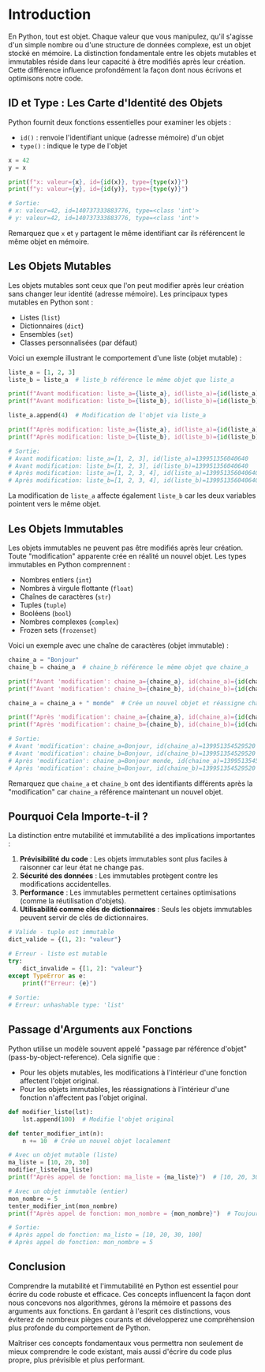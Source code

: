 # Introduction

En Python, tout est objet. Chaque valeur que vous manipulez, qu'il s'agisse d'un simple nombre ou d'une structure de données complexe, est un objet stocké en mémoire. La distinction fondamentale entre les objets mutables et immutables réside dans leur capacité à être modifiés après leur création. Cette différence influence profondément la façon dont nous écrivons et optimisons notre code.

## ID et Type : Les Carte d'Identité des Objets

Python fournit deux fonctions essentielles pour examiner les objets :
- `id()` : renvoie l'identifiant unique (adresse mémoire) d'un objet
- `type()` : indique le type de l'objet

```python
x = 42
y = x

print(f"x: valeur={x}, id={id(x)}, type={type(x)}")
print(f"y: valeur={y}, id={id(y)}, type={type(y)}")

# Sortie:
# x: valeur=42, id=140737333883776, type=<class 'int'>
# y: valeur=42, id=140737333883776, type=<class 'int'>
```

Remarquez que `x` et `y` partagent le même identifiant car ils référencent le même objet en mémoire.

## Les Objets Mutables

Les objets mutables sont ceux que l'on peut modifier après leur création sans changer leur identité (adresse mémoire). Les principaux types mutables en Python sont :

- Listes (`list`)
- Dictionnaires (`dict`)
- Ensembles (`set`)
- Classes personnalisées (par défaut)

Voici un exemple illustrant le comportement d'une liste (objet mutable) :

```python
liste_a = [1, 2, 3]
liste_b = liste_a  # liste_b référence le même objet que liste_a

print(f"Avant modification: liste_a={liste_a}, id(liste_a)={id(liste_a)}")
print(f"Avant modification: liste_b={liste_b}, id(liste_b)={id(liste_b)}")

liste_a.append(4)  # Modification de l'objet via liste_a

print(f"Après modification: liste_a={liste_a}, id(liste_a)={id(liste_a)}")
print(f"Après modification: liste_b={liste_b}, id(liste_b)={id(liste_b)}")

# Sortie:
# Avant modification: liste_a=[1, 2, 3], id(liste_a)=139951356040640
# Avant modification: liste_b=[1, 2, 3], id(liste_b)=139951356040640
# Après modification: liste_a=[1, 2, 3, 4], id(liste_a)=139951356040640
# Après modification: liste_b=[1, 2, 3, 4], id(liste_b)=139951356040640
```

La modification de `liste_a` affecte également `liste_b` car les deux variables pointent vers le même objet.

## Les Objets Immutables

Les objets immutables ne peuvent pas être modifiés après leur création. Toute "modification" apparente crée en réalité un nouvel objet. Les types immutables en Python comprennent :

- Nombres entiers (`int`)
- Nombres à virgule flottante (`float`)
- Chaînes de caractères (`str`)
- Tuples (`tuple`)
- Booléens (`bool`)
- Nombres complexes (`complex`)
- Frozen sets (`frozenset`)

Voici un exemple avec une chaîne de caractères (objet immutable) :

```python
chaine_a = "Bonjour"
chaine_b = chaine_a  # chaine_b référence le même objet que chaine_a

print(f"Avant 'modification': chaine_a={chaine_a}, id(chaine_a)={id(chaine_a)}")
print(f"Avant 'modification': chaine_b={chaine_b}, id(chaine_b)={id(chaine_b)}")

chaine_a = chaine_a + " monde"  # Crée un nouvel objet et réassigne chaine_a

print(f"Après 'modification': chaine_a={chaine_a}, id(chaine_a)={id(chaine_a)}")
print(f"Après 'modification': chaine_b={chaine_b}, id(chaine_b)={id(chaine_b)}")

# Sortie:
# Avant 'modification': chaine_a=Bonjour, id(chaine_a)=139951354529520
# Avant 'modification': chaine_b=Bonjour, id(chaine_b)=139951354529520
# Après 'modification': chaine_a=Bonjour monde, id(chaine_a)=139951354592688
# Après 'modification': chaine_b=Bonjour, id(chaine_b)=139951354529520
```

Remarquez que `chaine_a` et `chaine_b` ont des identifiants différents après la "modification" car `chaine_a` référence maintenant un nouvel objet.

## Pourquoi Cela Importe-t-il ?

La distinction entre mutabilité et immutabilité a des implications importantes :

1. **Prévisibilité du code** : Les objets immutables sont plus faciles à raisonner car leur état ne change pas.
2. **Sécurité des données** : Les immutables protègent contre les modifications accidentelles.
3. **Performance** : Les immutables permettent certaines optimisations (comme la réutilisation d'objets).
4. **Utilisabilité comme clés de dictionnaires** : Seuls les objets immutables peuvent servir de clés de dictionnaires.

```python
# Valide - tuple est immutable
dict_valide = {(1, 2): "valeur"}

# Erreur - liste est mutable
try:
    dict_invalide = {[1, 2]: "valeur"}
except TypeError as e:
    print(f"Erreur: {e}")
    
# Sortie:
# Erreur: unhashable type: 'list'
```

## Passage d'Arguments aux Fonctions

Python utilise un modèle souvent appelé "passage par référence d'objet" (pass-by-object-reference). Cela signifie que :

- Pour les objets mutables, les modifications à l'intérieur d'une fonction affectent l'objet original.
- Pour les objets immutables, les réassignations à l'intérieur d'une fonction n'affectent pas l'objet original.

```python
def modifier_liste(lst):
    lst.append(100)  # Modifie l'objet original

def tenter_modifier_int(n):
    n += 10  # Crée un nouvel objet localement

# Avec un objet mutable (liste)
ma_liste = [10, 20, 30]
modifier_liste(ma_liste)
print(f"Après appel de fonction: ma_liste = {ma_liste}")  # [10, 20, 30, 100]

# Avec un objet immutable (entier)
mon_nombre = 5
tenter_modifier_int(mon_nombre)
print(f"Après appel de fonction: mon_nombre = {mon_nombre}")  # Toujours 5

# Sortie:
# Après appel de fonction: ma_liste = [10, 20, 30, 100]
# Après appel de fonction: mon_nombre = 5
```

## Conclusion

Comprendre la mutabilité et l'immutabilité en Python est essentiel pour écrire du code robuste et efficace. Ces concepts influencent la façon dont nous concevons nos algorithmes, gérons la mémoire et passons des arguments aux fonctions. En gardant à l'esprit ces distinctions, vous éviterez de nombreux pièges courants et développerez une compréhension plus profonde du comportement de Python.

Maîtriser ces concepts fondamentaux vous permettra non seulement de mieux comprendre le code existant, mais aussi d'écrire du code plus propre, plus prévisible et plus performant.
